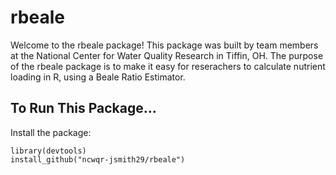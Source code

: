# rbeale
Welcome to the rbeale package! This package was built by team members at the National Center for Water Quality Research in Tiffin, OH.
The purpose of the rbeale package is to make it easy for reserachers to calculate nutrient loading in R, using a Beale Ratio Estimator.

## To Run This Package...
Install the package:
```
library(devtools)
install_github("ncwqr-jsmith29/rbeale")
```
